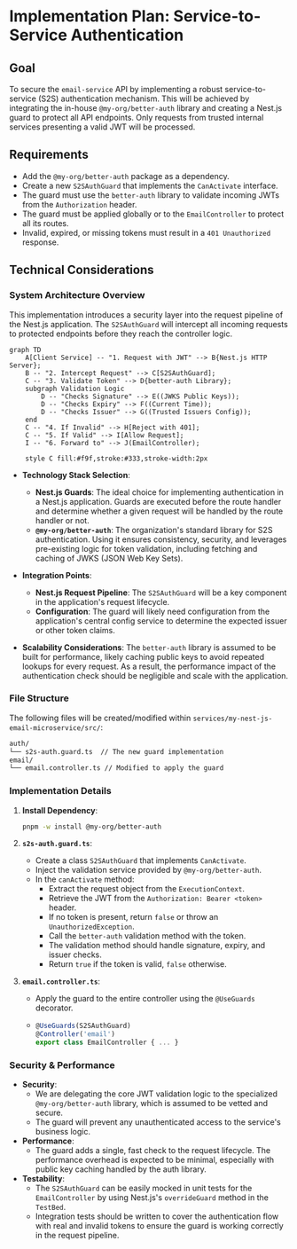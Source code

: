 # Implementation Plan: Service-to-Service Authentication

## Goal

To secure the `email-service` API by implementing a robust service-to-service (S2S) authentication mechanism. This will be achieved by integrating the in-house `@my-org/better-auth` library and creating a Nest.js guard to protect all API endpoints. Only requests from trusted internal services presenting a valid JWT will be processed.

## Requirements

- Add the `@my-org/better-auth` package as a dependency.
- Create a new `S2SAuthGuard` that implements the `CanActivate` interface.
- The guard must use the `better-auth` library to validate incoming JWTs from the `Authorization` header.
- The guard must be applied globally or to the `EmailController` to protect all its routes.
- Invalid, expired, or missing tokens must result in a `401 Unauthorized` response.

## Technical Considerations

### System Architecture Overview

This implementation introduces a security layer into the request pipeline of the Nest.js application. The `S2SAuthGuard` will intercept all incoming requests to protected endpoints before they reach the controller logic.

```mermaid
graph TD
    A[Client Service] -- "1. Request with JWT" --> B{Nest.js HTTP Server};
    B -- "2. Intercept Request" --> C[S2SAuthGuard];
    C -- "3. Validate Token" --> D{better-auth Library};
    subgraph Validation Logic
        D -- "Checks Signature" --> E((JWKS Public Keys));
        D -- "Checks Expiry" --> F((Current Time));
        D -- "Checks Issuer" --> G((Trusted Issuers Config));
    end
    C -- "4. If Invalid" --> H[Reject with 401];
    C -- "5. If Valid" --> I[Allow Request];
    I -- "6. Forward to" --> J(EmailController);

    style C fill:#f9f,stroke:#333,stroke-width:2px
```

- **Technology Stack Selection**:
  - **Nest.js Guards**: The ideal choice for implementing authentication in a Nest.js application. Guards are executed before the route handler and determine whether a given request will be handled by the route handler or not.
  - **`@my-org/better-auth`**: The organization's standard library for S2S authentication. Using it ensures consistency, security, and leverages pre-existing logic for token validation, including fetching and caching of JWKS (JSON Web Key Sets).

- **Integration Points**:
  - **Nest.js Request Pipeline**: The `S2SAuthGuard` will be a key component in the application's request lifecycle.
  - **Configuration**: The guard will likely need configuration from the application's central config service to determine the expected issuer or other token claims.

- **Scalability Considerations**: The `better-auth` library is assumed to be built for performance, likely caching public keys to avoid repeated lookups for every request. As a result, the performance impact of the authentication check should be negligible and scale with the application.

### File Structure

The following files will be created/modified within `services/my-nest-js-email-microservice/src/`:

```sh
auth/
└── s2s-auth.guard.ts  // The new guard implementation
email/
└── email.controller.ts // Modified to apply the guard
```

### Implementation Details

1. **Install Dependency**:

   ```sh
   pnpm -w install @my-org/better-auth
   ```

2. **`s2s-auth.guard.ts`**:
   - Create a class `S2SAuthGuard` that implements `CanActivate`.
   - Inject the validation service provided by `@my-org/better-auth`.
   - In the `canActivate` method:
     - Extract the request object from the `ExecutionContext`.
     - Retrieve the JWT from the `Authorization: Bearer <token>` header.
     - If no token is present, return `false` or throw an `UnauthorizedException`.
     - Call the `better-auth` validation method with the token.
     - The validation method should handle signature, expiry, and issuer checks.
     - Return `true` if the token is valid, `false` otherwise.

3. **`email.controller.ts`**:
   - Apply the guard to the entire controller using the `@UseGuards` decorator.

   - ```typescript
     @UseGuards(S2SAuthGuard)
     @Controller('email')
     export class EmailController { ... }
     ```

### Security & Performance

- **Security**:
  - We are delegating the core JWT validation logic to the specialized `@my-org/better-auth` library, which is assumed to be vetted and secure.
  - The guard will prevent any unauthenticated access to the service's business logic.
- **Performance**:
  - The guard adds a single, fast check to the request lifecycle. The performance overhead is expected to be minimal, especially with public key caching handled by the auth library.
- **Testability**:
  - The `S2SAuthGuard` can be easily mocked in unit tests for the `EmailController` by using Nest.js's `overrideGuard` method in the `TestBed`.
  - Integration tests should be written to cover the authentication flow with real and invalid tokens to ensure the guard is working correctly in the request pipeline.
